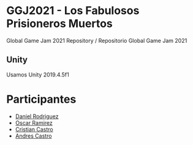 # GGJ2021 - Los Fabulosos Prisioneros Muertos
Global Game Jam 2021 Repository / Repositorio Global Game Jam 2021

## Unity
Usamos Unity 2019.4.5f1

# Participantes
- [Daniel Rodriguez](https://github.com/dornad)
- [Oscar Ramirez](https://github.com/oscarramirez)
- [Cristian Castro](https://github.com/)
- [Andres Castro](https://github.com/)
